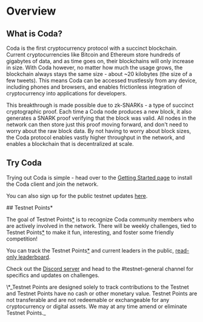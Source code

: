 # Overview

## What is Coda?

Coda is the first cryptocurrency protocol with a succinct blockchain. Current cryptocurrencies like Bitcoin and Ethereum store hundreds of gigabytes of data, and as time goes on, their blockchains will only increase in size. With Coda however, no matter how much the usage grows, the blockchain always stays the same size - about ~20 kilobytes (the size of a few tweets). This means Coda can be accessed trustlessly from any device, including phones and browsers, and enables frictionless integration of cryptocurrency into applications for developers.

This breakthrough is made possible due to zk-SNARKs - a type of succinct cryptographic proof. Each time a Coda node produces a new block, it also generates a SNARK proof verifying that the block was valid. All nodes in the network can then store just this proof moving forward, and don't need to worry about the raw block data. By not having to worry about block sizes, the Coda protocol enables vastly higher throughput in the network, and enables a blockchain that is decentralized at scale.

## Try Coda

Trying out Coda is simple - head over to the [Getting Started page](/docs/getting-started/) to install the Coda client and join the network.

You can also sign up for the public testnet updates [here](https://bit.ly/TestnetForm).

<span id="testnet-points" />
## Testnet Points*

The goal of Testnet Points[\*](#disclaimer) is to recognize Coda community members who are actively involved in the network. There will be weekly challenges, tied to Testnet Points[\*](#disclaimer) to make it fun, interesting, and foster some friendly competition!

You can track the Testnet Points[\*](#disclaimer) and current leaders in the public, [read-only leaderboard](http://bit.ly/TestnetBetaLeaderboard).

Check out the [Discord server](http://bit.ly/CodaDiscord) and head to the #testnet-general channel for specifics and updates on challenges.

<span id="disclaimer">
\*_Testnet Points are designed solely to track contributions to the Testnet and Testnet Points have no cash or other monetary value. Testnet Points are not transferable and are not redeemable or exchangeable for any cryptocurrency or digital assets. We may at any time amend or eliminate Testnet Points._
</span>

